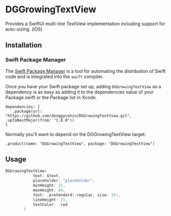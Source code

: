 # DGGrowingTextView
Provides a SwiftUI multi-line TextView implementation including support for auto-sizing. (iOS)

## Installation

### Swift Package Manager

The [Swift Package Manager](https://www.swift.org/documentation/package-manager/) is a tool for automating the distribution of Swift code and is integrated into the `swift` compiler.

Once you have your Swift package set up, adding `DGGrowingTextView` as a dependency is as easy as adding it to the dependencies value of your Package.swift or the Package list in Xcode.

```
dependencies: [
   .package(url: "https://github.com/donggyushin/DGGrowingTextView.git", .upToNextMajor(from: "1.0.0"))
]
```

Normally you'll want to depend on the DGGrowingTextView target:

```
.product(name: "DGGrowingTextView", package: "DGGrowingTextView")
```

## Usage
```swift
DGGrowingTextView(
            text: $text,
            placeholder: "placeholder",
            minHeight: 21,
            maxHeight: 84,
            font: .pretendard(.regular, size: 15),
            lineHeight: 21,
            textColor: .red
        )
```